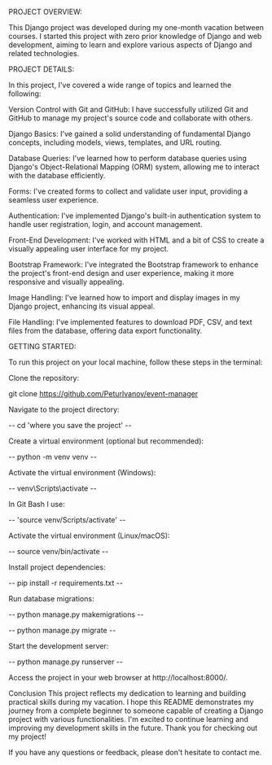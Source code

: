 
PROJECT OVERVIEW:

This Django project was developed during my one-month vacation between courses. I started this project with zero prior knowledge of Django and web development, aiming to learn and explore various aspects of Django and related technologies.

PROJECT DETAILS:

In this project, I've covered a wide range of topics and learned the following:

Version Control with Git and GitHub: I have successfully utilized Git and GitHub to manage my project's source code and collaborate with others.

Django Basics: I've gained a solid understanding of fundamental Django concepts, including models, views, templates, and URL routing.

Database Queries: I've learned how to perform database queries using Django's Object-Relational Mapping (ORM) system, allowing me to interact with the database efficiently.

Forms: I've created forms to collect and validate user input, providing a seamless user experience.

Authentication: I've implemented Django's built-in authentication system to handle user registration, login, and account management.

Front-End Development: I've worked with HTML and a bit of CSS to create a visually appealing user interface for my project.

Bootstrap Framework: I've integrated the Bootstrap framework to enhance the project's front-end design and user experience, making it more responsive and visually appealing.

Image Handling: I've learned how to import and display images in my Django project, enhancing its visual appeal.

File Handling: I've implemented features to download PDF, CSV, and text files from the database, offering data export functionality.

GETTING STARTED:

To run this project on your local machine, follow these steps in the terminal:

Clone the repository:

git clone https://github.com/PeturIvanov/event-manager

Navigate to the project directory:

-- cd 'where you save the project' --

Create a virtual environment (optional but recommended):

-- python -m venv venv -- 

Activate the virtual environment (Windows):

-- venv\Scripts\activate -- 

In Git Bash I use:

-- 'source venv/Scripts/activate' --

Activate the virtual environment (Linux/macOS):

-- source venv/bin/activate --

Install project dependencies:

-- pip install -r requirements.txt -- 

Run database migrations:

-- python manage.py makemigrations -- 

-- python manage.py migrate -- 

Start the development server:

-- python manage.py runserver --

Access the project in your web browser at http://localhost:8000/.

Conclusion
This project reflects my dedication to learning and building practical skills during my vacation.
I hope this README demonstrates my journey from a complete beginner to someone capable of creating a Django project with various functionalities.
I'm excited to continue learning and improving my development skills in the future. Thank you for checking out my project!

If you have any questions or feedback, please don't hesitate to contact me.


